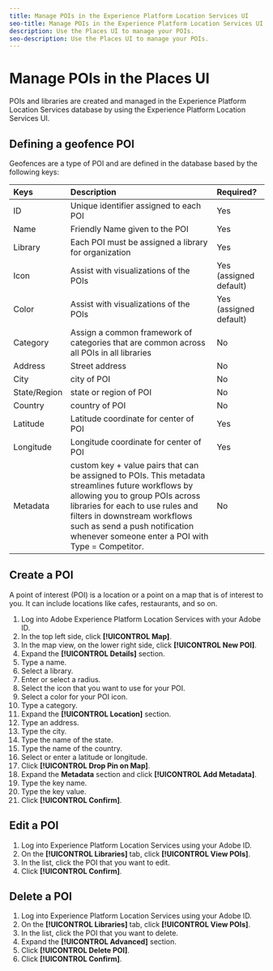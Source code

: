 ```yaml
---
title: Manage POIs in the Experience Platform Location Services UI
seo-title: Manage POIs in the Experience Platform Location Services UI
description: Use the Places UI to manage your POIs.
seo-description: Use the Places UI to manage your POIs.
---
```


# Manage POIs in the Places UI

POIs and libraries are created and managed in the Experience Platform Location Services database by using the Experience Platform Location Services UI.

## Defining a geofence POI

Geofences are a type of POI and are defined in the database based by the following keys:

| Keys | Description | Required? |
| :--- | :--- | :--- |
| ID | Unique identifier assigned to each POI | Yes |
| Name | Friendly Name given to the POI | Yes |
| Library | Each POI must be assigned a library for organization | Yes |
| Icon | Assist with visualizations of the POIs | Yes \(assigned default\) |
| Color | Assist with visualizations of the POIs | Yes \(assigned default\) |
| Category | Assign a common framework of categories that are common across all POIs in all libraries | No |
| Address | Street address | No |
| City | city of POI | No |
| State/Region | state or region of POI | No |
| Country | country of POI | No |
| Latitude | Latitude coordinate for center of POI | Yes |
| Longitude | Longitude coordinate for center of POI | Yes |
| Metadata | custom key + value pairs that can be assigned to POIs. This metadata streamlines future workflows by allowing you to group POIs across libraries for each to use rules and filters in downstream workflows such as send a push notification whenever someone enter a POI with Type = Competitor. | No |

## Create a POI

A point of interest (POI) is a location or a point on a map that is of interest to you. It can include locations like cafes, restaurants, and so on. 

1. Log into Adobe Experience Platform Location Services with your Adobe ID.
2. In the top left side, click **[!UICONTROL Map]**.
3. In the map view, on the lower right side, click **[!UICONTROL New POI]**. 
4. Expand the **[!UICONTROL Details]** section.
5. Type a name.
6. Select a library.
7. Enter or select a radius. 
8. Select the icon that you want to use for your POI.
9. Select a color for your POI icon.
10. Type a category.
11. Expand the **[!UICONTROL Location]** section.
12. Type an address.
13. Type the city.
14. Type the name of the state.
15. Type the name of the country.
16. Select or enter a latitude or longitude.
17. Click **[!UICONTROL Drop Pin on Map]**.
18. Expand the **Metadata** section and click **[!UICONTROL Add Metadata]**.
19. Type the key name.
20. Type the key value.
21. Click **[!UICONTROL Confirm]**.

## Edit a POI

1. Log into Experience Platform Location Services using your Adobe ID.
2. On the **[!UICONTROL Libraries]** tab, click **[!UICONTROL View POIs]**. 
3. In the list, click the POI that you want to edit.
4. Click **[!UICONTROL Confirm]**.

## Delete a POI

1. Log into Experience Platform Location Services using your Adobe ID.
2. On the **[!UICONTROL Libraries]** tab, click **[!UICONTROL View POIs]**. 
3. In the list, click the POI that you want to delete.
4. Expand the **[!UICONTROL Advanced]** section.
5. Click **[!UICONTROL Delete POI]**.
6. Click **[!UICONTROL Confirm]**.

